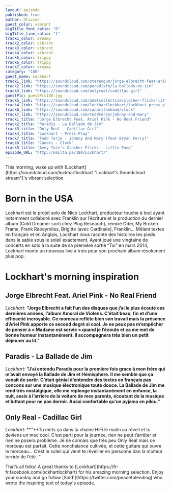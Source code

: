 ```yaml
---
layout: episode
published: true
author: Olivier
guest_color: vibrant
bigTitle_font_ratio: "6"
bigTitle_line_ratio: "1"
track1_color: dreamy
track2_color: vibrant
track3_color: vibrant
track4_color: vibrant
track5_color: trippy
track6_color: trippy
track7_color: dreamy
category: "180"
guest_name: Lockhart
track1_link: "https://soundcloud.com/stereogum/jorge-elbrecht-feat-ariel-pink"
track2_link: "https://soundcloud.com/paradisfm/la-ballade-de-jim"
track3_link: "https://soundcloud.com/onlyreal/cadillac-girl"
guestPic: guestPic180.jpg
track5_link: "https://soundcloud.com/anmlcollective/slasher-flicks-little-fang"
track4_link: "https://soundcloud.com/lockhartlockhart/lockhart-press-play-demo-1"
track6_link: "https://soundcloud.com/canaritheband/clock"
track7_link: "https://soundcloud.com/toddterje/johnny-and-mary"
track1_title: "Jorge Elbrecht Feat. Ariel Pink - No Real Friend"
track2_title: "Paradis - La Ballade de Jim"
track3_title: "Only Real - Cadillac Girl"
track4_title: "Lockhart - Press Play"
track7_title: "Todd Terje - Johnny And Mary (feat Bryan Ferry)"
track6_title: "Canari - Clock"
track5_title: "Avey Tare's Slasher Flicks - Little Fang"
episode_URL: "http://mailta.pe/180/Lockhart/"
---
```


<p id="introduction"></p>This morning, wake up with [Lockhart](https://soundcloud.com/lockhartlockhart "Lockhart's Soundcloud stream")'s vibrant selection. 

# Born in the USA
Lockhart est le projet solo de Nico Lockhart, producteur touche à tout ayant notamment collaboré avec Franklin sur l’écriture et la production du dernier album (Cold Dreamer sorti chez Plug Research), remixé Odeï, My Broken Frame, Frank Rabeyrolles, Brigitte (avec Cardinale), Franklin…
Mêlant textes en français et en Anglais, Lockhart nous raconte des histoires les pieds dans le sable sous le soleil exactement.
Ayant joué une vingtaine de concerts en solo à la suite de sa première sortie “Toi” en mars 2014, Lockhart monte un nouveau live à trois pour son prochain album résolument plus pop.

# Lockhart's morning inspiration
 
## Jorge Elbrecht Feat. Ariel Pink - No Real Friend
_Lockhart:_ **"**Jorge Elbrecht a fait l’un des disques que j’ai le plus écouté ces dernières années, l’album Amoral de Violens. C’était beau, fin et d’une efficacité incroyable. Ce morceau reflète bien son travail mais la présence d’Ariel Pink apporte ce second degré si cool. Je ne peux pas m’empêcher de penser à « Madame est servie » quand je l’écoute et ça me met de bonne humeur instantanément. Il accompagnera très bien un petit déjeuner au lit.**"**
 
## Paradis - La Ballade de Jim
_Lockhart:_ **"**J’ai entendu Paradis pour la première fois grace à mon frère qui m’avait envoyé la Ballade de Jim et Hémisphère. Il me semble que ça venait de sortir. C’était génial d’entendre des textes en français pas concons sur une musique électronique toute douce. La Ballade de Jim me rend très nostalgique, elle me replonge instantanément en enfance, la nuit, assis à l’arrière de la voiture de mes parents, écoutant de la musique et luttant pour ne pas dormir. Aussi confortable qu’un pyjama en pilou.**"**
 
## Only Real - Cadillac Girl
_Lockhart:_ **"**Tu mets ça dans ta chaine HiFi le matin au réveil et tu deviens un mec cool. C’est parti pour la journée, rien ne peut t’arrêter et rien ne posera problème. Je ne connais que très peu Only Real mais ce morceau est parfait. Cette nonchalance cultivée, et cette guitare qui ouvre le morceau… C’est le soleil qui vient te réveiller en personne dan la moiteur torride de l’été. **"** 
 
<p id="outroduction">
That’s all folks! A great thanks to [Lockhart](https://fr-fr.facebook.com/lockhartlockhart) for his amazing morning selection. Enjoy your sunday and go follow [Sidd'](https://twitter.com/peacefulending) who wrote the inspiring text of today's episode.
</p>